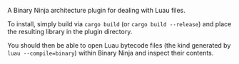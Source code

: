 A Binary Ninja architecture plugin for dealing with Luau files.

To install, simply build via `cargo build` (or `cargo build --release`) and place the resulting library in the plugin directory.

You should then be able to open Luau bytecode files (the kind generated by `luau --compile=binary`) within Binary Ninja and inspect their contents.
